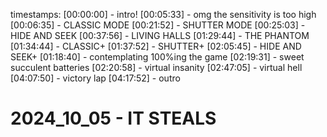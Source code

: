 timestamps:
[00:00:00] - intro!
[00:05:33] - omg the sensitivity is too high
[00:06:35] - CLASSIC MODE
[00:21:52] - SHUTTER MODE
[00:25:03] - HIDE AND SEEK
[00:37:56] - LIVING HALLS
[01:29:44] - THE PHANTOM
[01:34:44] - CLASSIC+
[01:37:52] - SHUTTER+
[02:05:45] - HIDE AND SEEK+
[01:18:40] - contemplating 100%ing the game
[02:19:31] - sweet succulent batteries
[02:20:58] - virtual insanity
[02:47:05] - virtual hell
[04:07:50] - victory lap
[04:17:52] - outro

# 2024_10_05 - IT STEALS 
